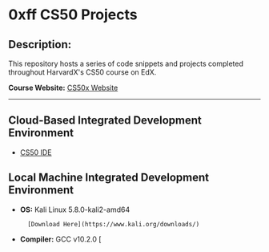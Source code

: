 # 0xff CS50 Projects

## Description:

This repository hosts a series of code snippets and projects completed throughout HarvardX's CS50 course on EdX.

**Course Website:** [CS50x Website](https://cs50.harvard.edu/x/2020/)

--------------------------------------------------------
## Cloud-Based Integrated Development Environment
* [CS50 IDE](https://ide.cs50.io/)

## Local Machine Integrated Development Environment
* **OS:** Kali Linux 5.8.0-kali2-amd64

        [Download Here](https://www.kali.org/downloads/)
* **Compiler:** GCC v10.2.0 [
